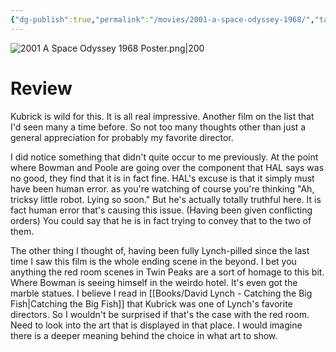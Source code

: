 ```yaml
---
{"dg-publish":true,"permalink":"/movies/2001-a-space-odyssey-1968/","tags":["movies"],"created":"2024-06-18","updated":"2024-11-08"}
---
```



![2001 A Space Odyssey 1968 Poster.png|200](/img/user/_sys/Attachments/2001%20A%20Space%20Odyssey%201968%20Poster.png)

# Review

Kubrick is wild for this. It is all real impressive. Another film on the list that I'd seen many a time before. So not too many thoughts other than just a general appreciation for probably my favorite director.

I did notice something that didn't quite occur to me previously. At the point where Bowman and Poole are going over the component that HAL says was no good, they find that it is in fact fine. HAL's excuse is that it simply must have been human error. as you're watching of course you're thinking "Ah, tricksy little robot. Lying so soon." But he's actually totally truthful here. It is fact human error that's causing this issue. (Having been given conflicting orders) You could say that he is in fact trying to convey that to the two of them.

The other thing I thought of, having been fully Lynch-pilled since the last time I saw this film is the whole ending scene in the beyond. I bet you anything the red room scenes in Twin Peaks are a sort of homage to this bit. Where Bowman is seeing himself in the weirdo hotel. It's even got the marble statues. I believe I read in [[Books/David Lynch - Catching the Big Fish\|Catching the Big Fish]] that Kubrick was one of Lynch's favorite directors. So I wouldn't be surprised if that's the case with the red room. Need to look into the art that is displayed in that place. I would imagine there is a deeper meaning behind the choice in what art to show.
